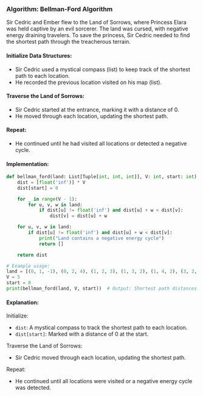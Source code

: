 ### Algorithm: Bellman-Ford Algorithm

Sir Cedric and Ember flew to the Land of Sorrows, where Princess Elara was held captive by an evil sorcerer. The land was cursed, with negative energy draining travelers. To save the princess, Sir Cedric needed to find the shortest path through the treacherous terrain.

#### Initialize Data Structures:

- Sir Cedric used a mystical compass (list) to keep track of the shortest path to each location.
- He recorded the previous location visited on his map (list).

#### Traverse the Land of Sorrows:

- Sir Cedric started at the entrance, marking it with a distance of 0.
- He moved through each location, updating the shortest path.

#### Repeat:

- He continued until he had visited all locations or detected a negative cycle.

#### Implementation:

```py
def bellman_ford(land: List[Tuple[int, int, int]], V: int, start: int) -> List[int]:
    dist = [float('inf')] * V
    dist[start] = 0

    for _ in range(V - 1):
        for u, v, w in land:
            if dist[u] != float('inf') and dist[u] + w < dist[v]:
                dist[v] = dist[u] + w

    for u, v, w in land:
        if dist[u] != float('inf') and dist[u] + w < dist[v]:
            print("Land contains a negative energy cycle")
            return []

    return dist

# Example usage:
land = [(0, 1, -1), (0, 2, 4), (1, 2, 3), (1, 3, 2), (1, 4, 2), (3, 2, 5), (3, 1, 1), (4, 3, -3)]
V = 5
start = 0
print(bellman_ford(land, V, start))  # Output: Shortest path distances
```

#### Explanation:

Initialize:

- `dist`: A mystical compass to track the shortest path to each location.
- `dist[start]`: Marked with a distance of 0 at the start.

Traverse the Land of Sorrows:

- Sir Cedric moved through each location, updating the shortest path.

Repeat:

- He continued until all locations were visited or a negative energy cycle was detected.
